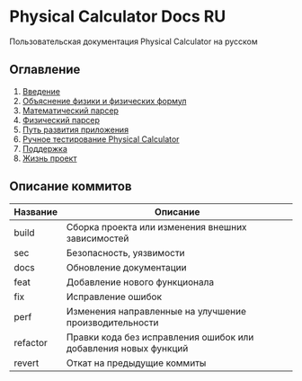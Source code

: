 # Physical Calculator Docs RU
Пользовательская документация Physical Calculator  на русском

## Оглавление
1. [Введение](getting-started.md)
2. [Объяснение физики и физических формул](base-physic.md)
3. [Математический парсер](math-parser.md)
4. [Физический парсер](physic-parser.md)
5. [Путь развития приложения](roadmap.md)
6. [Ручное тестирование Physical Calculator](physical-calculator-manual-tests.md)
6. [Поддержка](support.md)
7. [Жизнь проект](health-project.md)

## Описание коммитов
| Название | Описание                                                        |
|----------|-----------------------------------------------------------------|
| build	   | Сборка проекта или изменения внешних зависимостей               |
| sec      | Безопасность, уязвимости                                        |
| docs	   | Обновление документации                                         |
| feat	   | Добавление нового функционала                                   |
| fix	   | Исправление ошибок                                              |
| perf	   | Изменения направленные на улучшение производительности          |
| refactor | Правки кода без исправления ошибок или добавления новых функций |
| revert   | Откат на предыдущие коммиты                                     |